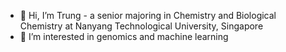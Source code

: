 - 👋 Hi, I’m Trung - a senior majoring in Chemistry and Biological Chemistry at Nanyang Technological University, Singapore
- 👀 I’m interested in genomics and machine learning 
<!---
gnurt307/gnurt307 is a ✨ special ✨ repository because its `README.md` (this file) appears on your GitHub profile.
You can click the Preview link to take a look at your changes.
--->
